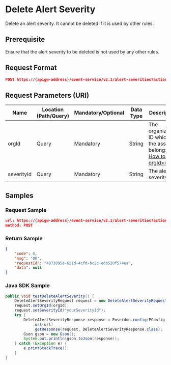 # Delete Alert Severity

Delete an alert severity. It cannot be deleted if it is used by other rules.


## Prerequisite

Ensure that the alert severity to be deleted is not used by any other rules. 

## Request Format

```json
POST https://{apigw-address}/event-service/v2.1/alert-severities?action=delete
```

## Request Parameters (URI)

| Name | Location (Path/Query) | Mandatory/Optional | Data Type | Description |
|---------------|------------------|----------|-----------|--------------|
| orgId         | Query            | Mandatory     | String    | The organization ID which the asset belongs to. [How to get orgId>>](/docs/api/en/2.1.0/api_faqs#how-to-get-organization-id-orgid-orgid)             |
|severityId      | Query  |  Mandatory  |   String  |  The alert severity ID.|



## Samples

### Request Sample

```json
url: https://{apigw-address}/event-service/v2.1/alert-severities?action=delete&orgId=yourOrgId&severityId=yourSeverityId
method: POST 
```

### Return Sample

```json
{
	"code": 0,
	"msg": "OK",
	"requestId": "4873095e-621d-4cfd-bc2c-edb520f574ea",
	"data": null
}
```

### Java SDK Sample

```java
public void testDeleteAlertSeverity() {
    DeleteAlertSeverityRequest request = new DeleteAlertSeverityRequest();
    request.setOrgId(orgId);
    request.setSeverityId("yourSeverityId");
    try {
        DeleteAlertSeverityResponse response = Poseidon.config(PConfig.init().appKey(appKey).appSecret(appSecret).debug())
            .url(url)
            .getResponse(request, DeleteAlertSeverityResponse.class);
        Gson gson = new Gson();
        System.out.println(gson.toJson(response));
    } catch (Exception e) {
        e.printStackTrace();
    }
}
```